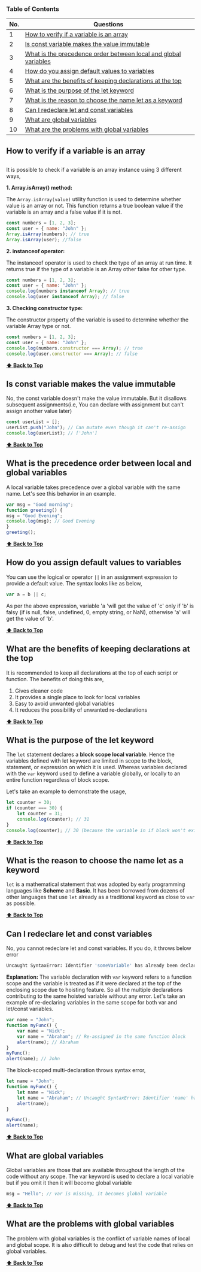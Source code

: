 ### Table of Contents

| No. | Questions                                                                                                                           |
| --- | ----------------------------------------------------------------------------------------------------------------------------------- |
| 1   | [How to verify if a variable is an array](#How-to-verify-if-a-variable-is-an-array)                                                 |
| 2   | [Is const variable makes the value immutable](#Is-const-variable-makes-the-value-immutable)                                         |
| 3   | [What is the precedence order between local and global variables](#What-is-the-precedence-order-between-local-and-global-variables) |
| 4   | [How do you assign default values to variables](#How-do-you-assign-default-values-to-variables)                                     |
| 5   | [What are the benefits of keeping declarations at the top](#What-are-the-benefits-of-keeping-declarations-at-the-top)               |
| 6   | [What is the purpose of the let keyword](#What-is-the-purpose-of-the-let-keyword)                                                   |
| 7   | [What is the reason to choose the name let as a keyword](#What-is-the-reason-to-choose-the-name-let-as-a-keyword)                   |
| 8   | [Can I redeclare let and const variables](#Can-I-redeclare-let-and-const-variables)                                                 |
| 9   | [What are global variables](#What-are-global-variables)                                                                             |
| 10  | [What are the problems with global variables](#What-are-the-problems-with-global-variables)                                         |

### <h2>How to verify if a variable is an array<h2>

It is possible to check if a variable is an array instance using 3 different ways,

**1. Array.isArray() method:**

The `Array.isArray(value)` utility function is used to determine whether value is an array or not. This function returns a true boolean value if the variable is an array and a false value if it is not.

```javascript
const numbers = [1, 2, 3];
const user = { name: "John" };
Array.isArray(numbers); // true
Array.isArray(user); //false
```

**2. instanceof operator:**

The instanceof operator is used to check the type of an array at run time. It returns true if the type of a variable is an Array other false for other type.

```javascript
const numbers = [1, 2, 3];
const user = { name: "John" };
console.log(numbers instanceof Array); // true
console.log(user instanceof Array); // false
```

**3. Checking constructor type:**

The constructor property of the variable is used to determine whether the variable Array type or not.

```javascript
const numbers = [1, 2, 3];
const user = { name: "John" };
console.log(numbers.constructor === Array); // true
console.log(user.constructor === Array); // false
```

**[⬆ Back to Top](#table-of-contents)**

### <h2>Is const variable makes the value immutable</h2>

No, the const variable doesn't make the value immutable. But it disallows subsequent assignments(i.e, You can declare with assignment but can't assign another value later)

```javascript
const userList = [];
userList.push("John"); // Can mutate even though it can't re-assign
console.log(userList); // ['John']
```

**[⬆ Back to Top](#table-of-contents)**

### <h2>What is the precedence order between local and global variables</h2>

A local variable takes precedence over a global variable with the same name. Let's see this behavior in an example.

```javascript
var msg = "Good morning";
function greeting() {
msg = "Good Evening";
console.log(msg); // Good Evening
}
greeting();
```

**[⬆ Back to Top](#table-of-contents)**

### <h2>How do you assign default values to variables</h2>

You can use the logical or operator `||` in an assignment expression to provide a default value. The syntax looks like as below,

```javascript
var a = b || c;
```

As per the above expression, variable 'a 'will get the value of 'c' only if 'b' is falsy (if is null, false, undefined, 0, empty string, or NaN), otherwise 'a' will get the value of 'b'.

**[⬆ Back to Top](#table-of-contents)**

### <h2>What are the benefits of keeping declarations at the top</h2>

It is recommended to keep all declarations at the top of each script or function. The benefits of doing this are,

1. Gives cleaner code
2. It provides a single place to look for local variables
3. Easy to avoid unwanted global variables
4. It reduces the possibility of unwanted re-declarations

**[⬆ Back to Top](#table-of-contents)**

### <h2>What is the purpose of the let keyword</h2>

The `let` statement declares a **block scope local variable**. Hence the variables defined with let keyword are limited in scope to the block, statement, or expression on which it is used. Whereas variables declared with the `var` keyword used to define a variable globally, or locally to an entire function regardless of block scope.

Let's take an example to demonstrate the usage,

```javascript
let counter = 30;
if (counter === 30) {
    let counter = 31;
    console.log(counter); // 31
}
console.log(counter); // 30 (because the variable in if block won't exist here)
```

**[⬆ Back to Top](#table-of-contents)**

### <h2>What is the reason to choose the name let as a keyword</h2>

`let` is a mathematical statement that was adopted by early programming languages like **Scheme** and **Basic**. It has been borrowed from dozens of other languages that use `let` already as a traditional keyword as close to `var` as possible.

**[⬆ Back to Top](#table-of-contents)**

### <h2>Can I redeclare let and const variables</h2>

No, you cannot redeclare let and const variables. If you do, it throws below error

```bash
Uncaught SyntaxError: Identifier 'someVariable' has already been declared
```

**Explanation:** The variable declaration with `var` keyword refers to a function scope and the variable is treated as if it were declared at the top of the enclosing scope due to hoisting feature. So all the multiple declarations contributing to the same hoisted variable without any error. Let's take an example of re-declaring variables in the same scope for both var and let/const variables.

```javascript
var name = "John";
function myFunc() {
    var name = "Nick";
    var name = "Abraham"; // Re-assigned in the same function block
    alert(name); // Abraham
}
myFunc();
alert(name); // John
```

The block-scoped multi-declaration throws syntax error,

```javascript
let name = "John";
function myFunc() {
    let name = "Nick";
    let name = "Abraham"; // Uncaught SyntaxError: Identifier 'name' has already been declared
    alert(name);
}

myFunc();
alert(name);
```

**[⬆ Back to Top](#table-of-contents)**

### <h2>What are global variables</h2>

Global variables are those that are available throughout the length of the code without any scope. The var keyword is used to declare a local variable but if you omit it then it will become global variable

```javascript
msg = "Hello"; // var is missing, it becomes global variable
```

**[⬆ Back to Top](#table-of-contents)**

### <h2>What are the problems with global variables</h2>

The problem with global variables is the conflict of variable names of local and global scope. It is also difficult to debug and test the code that relies on global variables.

**[⬆ Back to Top](#table-of-contents)**